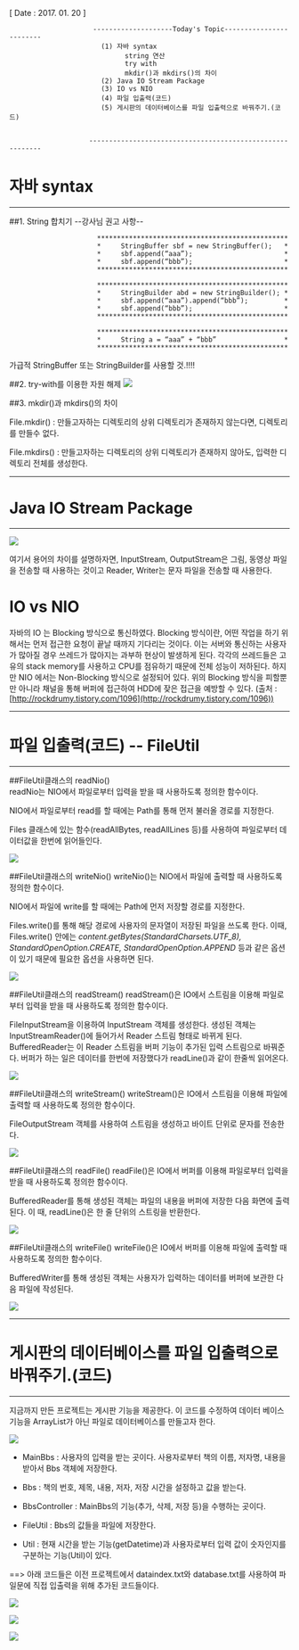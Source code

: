 [ Date : 2017. 01. 20 ]
						
						 --------------------Today's Topic------------------------ 
                           (1) 자바 syntax
                                 string 연산
                                 try with
                                 mkdir()과 mkdirs()의 차이
                           (2) Java IO Stream Package
                           (3) IO vs NIO
                           (4) 파일 입출력(코드)
                           (5) 게시판의 데이터베이스를 파일 입출력으로 바꿔주기.(코드)


                        ----------------------------------------------------------
# 자바 syntax
--------------------------------------------------

##1. String 합치기
--강사님 권고 사항--

                          ************************************************
                          *     StringBuffer sbf = new StringBuffer();   *
                          *     sbf.append(“aaa”);                       *
                          *     sbf.append(“bbb”);                       *
                          ************************************************  

                          ************************************************
                          *     StringBuilder abd = new StringBuilder(); *
                          *     sbf.append(“aaa”).append(“bbb”);         *
                          *     sbf.append(“bbb”);                       *
                          ************************************************   

                          ************************************************
                          *     String a = “aaa” + “bbb”                 * 
                          ************************************************    

가급적 StringBuffer 또는 StringBuilder를 사용할 것.!!!!

##2. try-with를 이용한 자원 해제
![](http://i.imgur.com/oC63UjE.png)

##3. mkdir()과 mkdirs()의 차이

File.mkdir() : 만들고자하는 디렉토리의 상위 디렉토리가 존재하지 않는다면, 디렉토리를 만들수 없다.

File.mkdirs() : 만들고자하는 디렉토리의 상위 디렉토리가 존재하지 않아도, 입력한 디렉토리 전체를 생성한다.


----------

# Java IO Stream Package
----------


![](http://i.imgur.com/DUA9ork.png)

여기서 용어의 차이를 설명하자면,
InputStream, OutputStream은 그림, 동영상 파일을 전송할 때 사용하는 것이고
Reader, Writer는 문자 파일을 전송할 때 사용한다.


# IO vs NIO

자바의 IO 는 Blocking 방식으로 통신하였다. Blocking 방식이란, 어떤 작업을 하기 위해서는 먼저 접근한 요청이 끝날 때까지 기다리는 것이다. 이는 서버와 통신하는 사용자가 많아질 경우 쓰레드가 많아지는 과부하 현상이 발생하게 된다.  각각의 쓰레드들은 고유의 stack memory를 사용하고 CPU를 점유하기 때문에 전체 성능이 저하된다. 하지만 NIO 에서는 Non-Blocking 방식으로 설정되어 있다. 위의 Blocking 방식을 피할뿐만 아니라 채널을 통해 버퍼에 접근하여 HDD에 잦은 접근을 예방할 수 있다.
(출처 :  [http://rockdrumy.tistory.com/1096](http://rockdrumy.tistory.com/1096))



----------


# 파일 입출력(코드) -- FileUtil
---------------------------------------------


##FileUtil클래스의 readNio()          
readNio는 NIO에서 파일로부터 입력을 받을 때 사용하도록 정의한 함수이다.

NIO에서 파일로부터 read를 할 때에는 Path를 통해 먼저 불러올 경로를 지정한다.

Files 클래스에 있는 함수(readAllBytes, readAllLines 등)를 사용하여 파일로부터 데이터값을 한번에 읽어들인다.

![](http://i.imgur.com/o7Sc0Xo.png)


##FileUtil클래스의 writeNio()
writeNio()는 NIO에서 파일에 출력할 때 사용하도록 정의한 함수이다.

NIO에서 파일에 write를 할 때에는 Path에 먼저 저장할 경로를 지정한다.

Files.write()를 통해 해당 경로에 사용자의 문자열이 저장된 파일을 쓰도록 한다. 이때, Files.write() 안에는 *content.getBytes(StandardCharsets.UTF_8), StandardOpenOption.CREATE, StandardOpenOption.APPEND* 등과 같은 옵션이 있기 때문에 필요한 옵션을 사용하면 된다. 

![](http://i.imgur.com/jZYG3iO.png)


##FileUtil클래스의 readStream()
readStream()은 IO에서 스트림을 이용해 파일로부터 입력을 받을 때 사용하도록 정의한 함수이다.

FileInputStream을 이용하여 InputStream 객체를 생성한다. 생성된 객체는 InputStreamReader()에 들어가서 Reader 스트림 형태로 바뀌게 된다. BufferedReader는 이 Reader 스트림을 버퍼 기능이 추가된 입력 스트림으로 바꿔준다. 버퍼가 하는 일은 데이터를 한번에 저장했다가 readLine()과 같이 한줄씩 읽어온다.

![](http://i.imgur.com/kkCn7qW.png)


##FileUtil클래스의 writeStream()
writeStream()은 IO에서 스트림을 이용해 파일에 출력할 때 사용하도록 정의한 함수이다.

FileOutputStream 객체를 사용하여 스트림을 생성하고 바이트 단위로 문자를 전송한다.

![](http://i.imgur.com/YHMvGaU.png)


##FileUtil클래스의 readFile()
readFile()은 IO에서 버퍼를 이용해 파일로부터 입력을 받을 때 사용하도록 정의한 함수이다.

BufferedReader를 통해 생성된 객체는 파일의 내용을 버퍼에 저장한 다음 화면에 출력된다. 이 때, readLine()은 한 줄 단위의 스트링을 반환한다.

![](http://i.imgur.com/eIao0jS.png)

##FileUtil클래스의 writeFile()
writeFile()은 IO에서 버퍼를 이용해 파일에 출력할 때 사용하도록 정의한 함수이다.

BufferedWriter를 통해 생성된 객체는 사용자가 입력하는 데이터를 버퍼에 보관한 다음 파일에 작성된다.

![](http://i.imgur.com/aSUlxDn.png)

----------

# 게시판의 데이터베이스를 파일 입출력으로 바꿔주기.(코드)

--------------------------------------------
지금까지 만든 프로젝트는 게시판 기능을 제공한다. 이 코드를 수정하여 데이터 베이스 기능을 ArrayList가 아닌 파일로 데이터베이스를 만들고자 한다.


![](http://i.imgur.com/RUsKch0.png)


- MainBbs : 사용자의 입력을 받는 곳이다. 사용자로부터 책의 이름, 저자명, 내용을 받아서 Bbs 객체에 저장한다.

- Bbs : 책의 번호, 제목, 내용, 저자, 저장 시간을 설정하고 값을 받는다.

- BbsController : MainBbs의 기능(추가, 삭제, 저장 등)을 수행하는 곳이다.

- FileUtil : Bbs의 값들을 파일에 저장한다.

- Util : 현재 시간을 받는 기능(getDatetime)과 사용자로부터 입력 값이 숫자인지를 구분하는 기능(Util)이 있다.

==> 아래 코드들은 이전 프로젝트에서 dataindex.txt와 database.txt를 사용하여 파일문에 직접 입출력을 위해 추가된 코드들이다.

![](http://i.imgur.com/lC6xVyt.png)



![](http://i.imgur.com/fYWzaiw.png)

![](http://i.imgur.com/9blHrKm.png)
 

